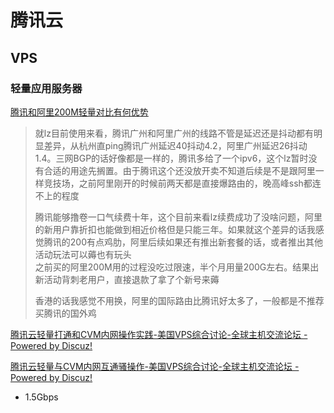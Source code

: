 # 腾讯云
## VPS
### 轻量应用服务器
[腾讯和阿里200M轻量对比有何优势](https://www.nodeseek.com/post-247252-1)
> 就lz目前使用来看，腾讯广州和阿里广州的线路不管是延迟还是抖动都有明显差异，从杭州直ping腾讯广州延迟40抖动4.2，阿里广州延迟26抖动1.4。三网BGP的话好像都是一样的，腾讯多给了一个ipv6，这个lz暂时没有合适的用途先搁置。由于腾讯这个还没放开卖不知道后续是不是跟阿里一样竞技场，之前阿里刚开的时候前两天都是直接爆路由的，晚高峰ssh都连不上的程度
> 
> 腾讯能够撸卷一口气续费十年，这个目前来看lz续费成功了没啥问题，阿里的新用户靠折扣也能做到相近价格但是只能三年。如果就这个差异的话我感觉腾讯的200有点鸡肋，阿里后续如果还有推出新套餐的话，或者推出其他活动玩法可以薅也有玩头  
> 之前买的阿里200M用的过程没吃过限速，半个月用量200G左右。结果出新活动背刺老用户，直接退款了拿了个新号来薅
> 
> 香港的话我感觉不用换，阿里的国际路由比腾讯好太多了，一般都是不推荐买腾讯的国外鸡

[腾讯云轻量打通和CVM内网操作实践-美国VPS综合讨论-全球主机交流论坛 - Powered by Discuz!](https://hostloc.com/thread-862009-1-1.html)

[腾讯云轻量与CVM内网互通骚操作-美国VPS综合讨论-全球主机交流论坛 - Powered by Discuz!](https://hostloc.com/thread-862096-1-1.html)
- 1.5Gbps
